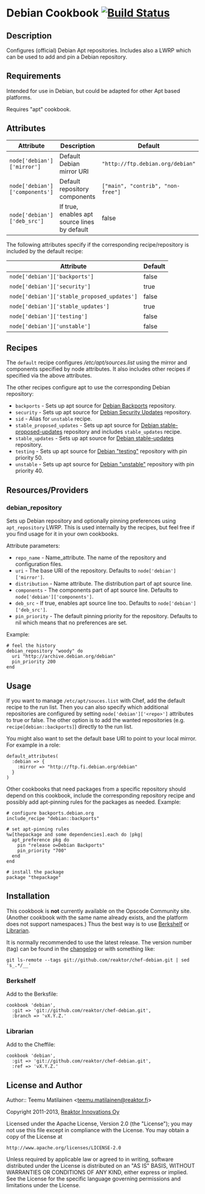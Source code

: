 Debian Cookbook [![Build Status](https://travis-ci.org/reaktor/chef-debian.png?branch=master)](https://travis-ci.org/reaktor/chef-debian)
===============

Description
-----------

Configures (official) Debian Apt repositories. Includes also a LWRP which
can be used to add and pin a Debian repository.

Requirements
------------

Intended for use in Debian, but could be adapted for other Apt based platforms.

Requires "apt" cookbook.

Attributes
----------

Attribute                      | Description                    | Default
-------------------------------|--------------------------------|----------
`node['debian']['mirror']`     | Default Debian mirror URI      | `"http://ftp.debian.org/debian"`
`node['debian']['components']` | Default repository components  | `["main", "contrib", "non-free"]`
`node['debian']['deb_src']`    | If true, enables apt source lines by default | false

The following attributes specify if the corresponding recipe/repository is
included by the default recipe:

Attribute                                   | Default
--------------------------------------------|--------
`node['debian']['backports']`               | false
`node['debian']['security']`                | true
`node['debian']['stable_proposed_updates']` | false
`node['debian']['stable_updates']`          | true
`node['debian']['testing']`                 | false
`node['debian']['unstable']`                | false

Recipes
-------

The `default` recipe configures _/etc/apt/sources.list_ using the mirror and
components specified by node attributes. It also includes other recipes if
specified via the above attributes.

The other recipes configure apt to use the corresponding Debian repository:

  * `backports` - Sets up apt source for [Debian
    Backports](http://backports.debian.org/) repository.
  * `security` - Sets up apt source for [Debian Security
    Updates](http://www.debian.org/security/) repository.
  * `sid` - Alias for `unstable` recipe.
  * `stable_proposed_updates` - Sets up apt source for [Debian
    stable-proposed-updates](http://wiki.debian.org/StableProposedUpdates)
    repository and includes `stable_updates` recipe.
  * `stable_updates` - Sets up apt source for [Debian
    stable-updates](http://wiki.debian.org/StableUpdates) repository.
  * `testing` - Sets up apt source for [Debian
    "testing"](http://www.debian.org/releases/testing/) repository with pin
    priority 50.
  * `unstable` - Sets up apt source for [Debian
    "unstable"](http://www.debian.org/releases/unstable/) repository with pin
    priority 40.

Resources/Providers
-------------------

### debian_repository

Sets up Debian repository and optionally pinning preferences using
`apt_repository` LWRP. This is used internally by the recipes, but feel free
if you find usage for it in your own cookbooks.

Attribute parameters:

  * `repo_name` - Name_attribute. The name of the repository and configuration
    files.
  * `uri` - The base URI of the repository. Defaults to `node['debian']['mirror']`.
  * `distribution` - Name attribute. The distribution part of apt source line.
  * `components` - The components part of apt source line. Defaults to
    `node['debian']['components']`.
  * `deb_src` - If true, enables apt source line too. Defaults to
    `node['debian']['deb_src']`.
  * `pin_priority` - The default pinning priority for the repository. Defaults
    to nil which means that no preferences are set.

Example:

    # feel the history
    debian_repository "woody" do
      uri "http://archive.debian.org/debian"
      pin_priority 200
    end

Usage
-----

If you want to manage `/etc/apt/souces.list` with Chef, add the default recipe
to the run list. Then you can also specify which additional repositories are
configured by setting `node['debian']['<repo>']` attributes to true or false.
The other option is to add the wanted repositories (e.g.
`recipe[debian::backports]`) directly to the run list.

You might also want to set the default base URI to point to your local mirror.
For example in a role:

    default_attributes(
      :debian => {
        :mirror => "http://ftp.fi.debian.org/debian"
      }
    )

Other cookbooks that need packages from a specific repository should depend on
this cookbook, include the corresponding repository recipe and possibly add
apt-pinning rules for the packages as needed. Example:

    # configure backports.debian.org
    include_recipe "debian::backports"

    # set apt-pinning rules
    %w[thepackage and some dependencies].each do |pkg|
      apt_preference pkg do
        pin "release o=Debian Backports"
        pin_priority "700"
      end
    end

    # install the package
    package "thepackage"

Installation
------------

This cookbook is **not** currently available on the Opscode Community site.
(Another cookbook with the same name already exists, and the platform does not
support namespaces.) Thus the best way is to use
[Berkshelf](http://berkshelf.com/) or
[Librarian](https://github.com/applicationsonline/librarian#readme).

It is normally recommended to use the latest release. The version number (tag) can
be found in the [changelog](https://github.com/reaktor/chef-debian/blob/master/CHANGELOG.md)
or with something like:

    git ls-remote --tags git://github.com/reaktor/chef-debian.git | sed 's_.*/__'

### Berkshelf

Add to the Berksfile:

    cookbook 'debian',
      :git => 'git://github.com/reaktor/chef-debian.git',
      :branch => 'vX.Y.Z.'

### Librarian

Add to the Cheffile:

    cookbook 'debian',
      :git => 'git://github.com/reaktor/chef-debian.git',
      :ref => 'vX.Y.Z.'

License and Author
------------------

Author:: Teemu Matilainen <<teemu.matilainen@reaktor.fi>>

Copyright 2011-2013, [Reaktor Innovations Oy](http://reaktor.fi/en)

Licensed under the Apache License, Version 2.0 (the "License");
you may not use this file except in compliance with the License.
You may obtain a copy of the License at

    http://www.apache.org/licenses/LICENSE-2.0

Unless required by applicable law or agreed to in writing, software
distributed under the License is distributed on an "AS IS" BASIS,
WITHOUT WARRANTIES OR CONDITIONS OF ANY KIND, either express or implied.
See the License for the specific language governing permissions and
limitations under the License.
